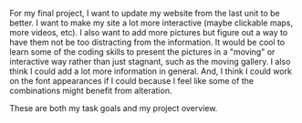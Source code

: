 For my final project, I want to update my website from the last unit to be better. I want to make my site a lot more interactive (maybe clickable maps, more videos, etc). I also want to add more pictures but figure out a way to have them not be too distracting from the information. It would be cool to learn some of the coding skills to present the pictures in a "moving" or interactive way rather than just stagnant, such as the moving gallery. I also think I could add a lot more information in general. And, I think I could work on the font appearances if I could because I feel like some of the combinations might benefit from alteration.

These are both my task goals and my project overview. 
